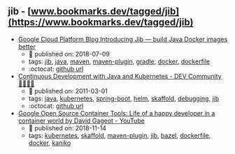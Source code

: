 jib - [www.bookmarks.dev/tagged/jib](https://www.bookmarks.dev/tagged/jib)
---
* [Google Cloud Platform Blog Introducing Jib — build Java Docker images better](https://cloudplatform.googleblog.com/2018/07/introducing-jib-build-java-docker-images-better.html)
    * :calendar: published on: 2018-07-09
    * tags: [jib](../tags/jib.md), [java](../tags/java.md), [maven](../tags/maven.md), [maven-plugin](../tags/maven-plugin.md), [gradle](../tags/gradle.md), [docker](../tags/docker.md), [dockerfile](../tags/dockerfile.md)
    * :octocat: [github url](https://github.com/GoogleContainerTools/jib)
* [Continuous Development with Java and Kubernetes - DEV Community 👩‍💻👨‍💻](https://dev.to/pozo/continuous-development-with-java-and-kubernetes-3d08)
    * :calendar: published on: 2011-03-01
    * tags: [java](../tags/java.md), [kubernetes](../tags/kubernetes.md), [spring-boot](../tags/spring-boot.md), [helm](../tags/helm.md), [skaffold](../tags/skaffold.md), [debugging](../tags/debugging.md), [jib](../tags/jib.md)
    * :octocat: [github url](https://github.com/Pozo/continuous-java-kubernetes)
* [Google Open Source Container Tools: Life of a happy developer in a container world  by  David Gageot - YouTube](https://www.youtube.com/watch?v=4uU44VviyjM)
    * :calendar: published on: 2018-11-14
    * tags: [kubernetes](../tags/kubernetes.md), [skaffold](../tags/skaffold.md), [maven-plugin](../tags/maven-plugin.md), [jib](../tags/jib.md), [bazel](../tags/bazel.md), [dockerfile](../tags/dockerfile.md), [docker](../tags/docker.md), [kaniko](../tags/kaniko.md)
